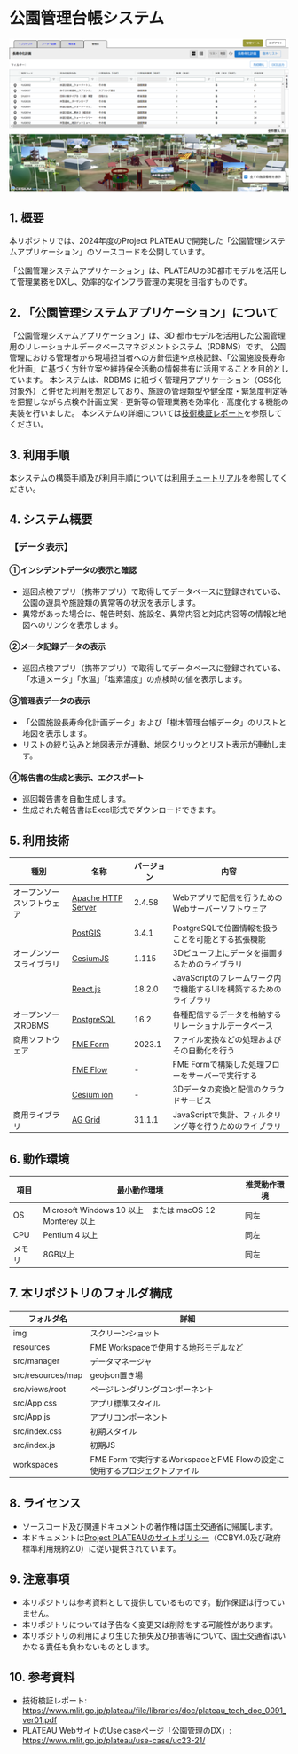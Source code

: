# 公園管理台帳システム

![概要](./img/echigo_parkmanagement_mapandlist_2024.png)

## 1. 概要 
本リポジトリでは、2024年度のProject PLATEAUで開発した「公園管理システムアプリケーション」のソースコードを公開しています。

「公園管理システムアプリケーション」は、PLATEAUの3D都市モデルを活用して管理業務をDXし、効率的なインフラ管理の実現を目指すものです。

## 2. 「公園管理システムアプリケーション」について 
「公園管理システムアプリケーション」は、3D 都市モデルを活用した公園管理用のリレーショナルデータベースマネジメントシステム（RDBMS）です。
公園管理における管理者から現場担当者への方針伝達や点検記録、「公園施設長寿命化計画」に基づく方針立案や維持保全活動の情報共有に活用することを目的としています。
本システムは、RDBMS に紐づく管理用アプリケーション（OSS化対象外）と併せた利用を想定しており、施設の管理類型や健全度・緊急度判定等を把握しながら点検や計画立案・更新等の管理業務を効率化・高度化する機能の実装を行いました。
本システムの詳細については[技術検証レポート](https://www.mlit.go.jp/plateau/file/libraries/doc/plateau_tech_doc_0091_ver01.pdf)を参照してください。

## 3. 利用手順 
本システムの構築手順及び利用手順については[利用チュートリアル](https://project-plateau.github.io/Park-facility-management-system/)を参照してください。

## 4. システム概要
### 【データ表示】
#### ①インシデントデータの表示と確認　
- 巡回点検アプリ（携帯アプリ）で取得してデータベースに登録されている、公園の遊具や施設類の異常等の状況を表示します。
- 異常があった場合は、報告時刻、施設名、異常内容と対応内容等の情報と地図へのリンクを表示します。

#### ②メータ記録データの表示　
- 巡回点検アプリ（携帯アプリ）で取得してデータベースに登録されている、「水道メータ」「水温」「塩素濃度」の点検時の値を表示します。

#### ③管理表データの表示　
- 「公園施設長寿命化計画データ」および「樹木管理台帳データ」のリストと地図を表示します。
- リストの絞り込みと地図表示が連動、地図クリックとリスト表示が連動します。

#### ④報告書の生成と表示、エクスポート　
- 巡回報告書を自動生成します。
- 生成された報告書はExcel形式でダウンロードできます。

## 5. 利用技術

| 種別              | 名称   | バージョン | 内容 |
| ----------------- | --------|-------------|-----------------------------|
| オープンソースソフトウェア       | [Apache HTTP Server](https://httpd.apache.org/) | 2.4.58 | Webアプリで配信を行うためのWebサーバーソフトウェア |
|        | [PostGIS](https://github.com/postgis/postgis) | 3.4.1 | PostgreSQLで位置情報を扱うことを可能とする拡張機能 |
| オープンソースライブラリ       | [CesiumJS](https://github.com/CesiumGS/cesium) | 1.115 | 3Dビューワ上にデータを描画するためのライブラリ |
|        | [React.js](https://github.com/facebook/react/releases) | 18.2.0 | JavaScriptのフレームワーク内で機能するUIを構築するためのライブラリ |
| オープンソースRDBMS       | [PostgreSQL](https://github.com/postgres/postgres) | 16.2 | 各種配信するデータを格納するリレーショナルデータベース |
|  商用ソフトウェア       | [FME Form](https://safe.com/) | 2023.1 | ファイル変換などの処理およびその自動化を行う |
|        | [FME Flow](https://safe.com/) | - | FME Formで構築した処理フローをサーバーで実行する |
|        | [Cesium ion](https://cesium.com/platform/cesium-ion/) | - | 3Dデータの変換と配信のクラウドサービス |
|   商用ライブラリ      | [AG Grid](https://ag-grid.com/) | 31.1.1 | JavaScriptで集計、フィルタリング等を行うためのライブラリ |

## 6. 動作環境 
| 項目               | 最小動作環境                                                                                                                                                                                                                                                                                                                                    | 推奨動作環境                   | 
| ------------------ | ----------------------------------------------------------------------------------------------------------------------------------------------------------------------------------------------------------------------------------------------------------------------------------------------------------------------------------------------- | ------------------------------ | 
| OS                 | Microsoft Windows 10 以上　または macOS 12 Monterey 以上                                                                                                                                                                                                                                                                                                                  |  同左 | 
| CPU                | Pentium 4 以上                                                                                                                                                                                                                                                                                                                               | 同左              | 
| メモリ             | 8GB以上                                                                                                                                                                                                                                                                                                                                         | 同左                        |                  | 

## 7. 本リポジトリのフォルダ構成 
| フォルダ名               | 詳細               | 
| ------------- | ------------ | 
| img  | スクリーンショット                                                                                                                                                                                                                                                                                                                              | 
| resources  | FME Workspaceで使用する地形モデルなど                                                                                                                                                                                                                                                                                                                              | 
| src/manager  | データマネージャ                                                                                                                                                                                                                                                                                                                              | 
| src/resources/map  | geojson置き場                                                                                                                                                                                                                                                                                                                              | 
| src/views/root   | ページレンダリングコンポーネント                                                                                                                                                                                                                                                                                                                            | 
| src/App.css   | アプリ標準スタイル                                                                                                                                                                                                                                                                                                                              | 
| src/App.js  | アプリコンポーネント                                                                                                                                                                                                                                                                                                                              | 
| src/index.css  |  初期スタイル                                                                                                                                                                                                                                                                                                                             | 
| src/index.js  |  初期JS                                                                                                                                                                                                                                                                                                                             | 
| workspaces  |  FME Form で実行するWorkspaceとFME Flowの設定に使用するプロジェクトファイル                                                                                                                                                                                                                                                                                                                             | 

## 8. ライセンス

- ソースコード及び関連ドキュメントの著作権は国土交通省に帰属します。
- 本ドキュメントは[Project PLATEAUのサイトポリシー](https://www.mlit.go.jp/plateau/site-policy/)（CCBY4.0及び政府標準利用規約2.0）に従い提供されています。

## 9. 注意事項 

- 本リポジトリは参考資料として提供しているものです。動作保証は行っていません。
- 本リポジトリについては予告なく変更又は削除をする可能性があります。
- 本リポジトリの利用により生じた損失及び損害等について、国土交通省はいかなる責任も負わないものとします。

## 10. 参考資料
- 技術検証レポート: https://www.mlit.go.jp/plateau/file/libraries/doc/plateau_tech_doc_0091_ver01.pdf
- PLATEAU WebサイトのUse caseページ「公園管理のDX」: https://www.mlit.go.jp/plateau/use-case/uc23-21/
